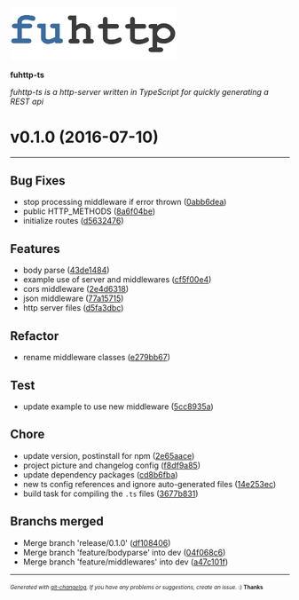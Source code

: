 <img width="300px" src="./media/fuhttp.png" />

__fuhttp-ts__

_fuhttp-ts is a http-server written in TypeScript for quickly generating a REST api_

# v0.1.0 (2016-07-10)



---

## Bug Fixes

- stop processing middleware if error thrown
  ([0abb6dea](git@github.com:fosenutvikling/fuHTTP-ts.git/commit/0abb6dea85b13a5a53f70b3a71bb8ad2ed164569))
- public HTTP_METHODS
  ([8a6f04be](git@github.com:fosenutvikling/fuHTTP-ts.git/commit/8a6f04beb658839ce0ad5bc96f660a4ea0e6984d))
- initialize routes
  ([d5632476](git@github.com:fosenutvikling/fuHTTP-ts.git/commit/d563247640bbe308367869049ecf2d7452055be5))


## Features

- body parse
  ([43de1484](git@github.com:fosenutvikling/fuHTTP-ts.git/commit/43de1484cb0aa4f50060dc2505b114844796ae7f))
- example use of server and middlewares
  ([cf5f00e4](git@github.com:fosenutvikling/fuHTTP-ts.git/commit/cf5f00e4f817be7edfe6fe92f5402f52a03715e0))
- cors middleware
  ([2e4d6318](git@github.com:fosenutvikling/fuHTTP-ts.git/commit/2e4d6318dd44f63211ea1fce01844e2d04468fa1))
- json middleware
  ([77a15715](git@github.com:fosenutvikling/fuHTTP-ts.git/commit/77a15715cd1d9ca8893669cfecc39cc10aaf8fcc))
- http server files
  ([d5fa3dbc](git@github.com:fosenutvikling/fuHTTP-ts.git/commit/d5fa3dbcd992778d8b43993ca657c8c77744df7c))


## Refactor

- rename middleware classes
  ([e279bb67](git@github.com:fosenutvikling/fuHTTP-ts.git/commit/e279bb676e9a949a967ab96146e61a7c5fc295ff))


## Test

- update example to use new middleware
  ([5cc8935a](git@github.com:fosenutvikling/fuHTTP-ts.git/commit/5cc8935a22a0fe46b8fc2b295618ab96736da7a3))


## Chore

- update version, postinstall for npm
  ([2e65aace](git@github.com:fosenutvikling/fuHTTP-ts.git/commit/2e65aace0b3cdda79e626d263dddf11bc11cac91))
- project picture and changelog config
  ([f8df9a85](git@github.com:fosenutvikling/fuHTTP-ts.git/commit/f8df9a85e403dbf453965944bbbd077f2eac01db))
- update dependency packages
  ([cd8b6fba](git@github.com:fosenutvikling/fuHTTP-ts.git/commit/cd8b6fba7295c7fd9ff3bc8dcf9e7b54a3b099fa))
- new ts config references and ignore auto-generated files
  ([14e253ec](git@github.com:fosenutvikling/fuHTTP-ts.git/commit/14e253ec71ecd24a64cdb3931ac7b68b06cdcf07))
- build task for compiling the `.ts` files
  ([3677b831](git@github.com:fosenutvikling/fuHTTP-ts.git/commit/3677b8313e95f31bba52fe93949da1da7ee6425d))


## Branchs merged

- Merge branch 'release/0.1.0'
  ([df108406](git@github.com:fosenutvikling/fuHTTP-ts.git/commit/df1084060243e3711639ac5a1b797273823ca013))
- Merge branch 'feature/bodyparse' into dev
  ([04f068c6](git@github.com:fosenutvikling/fuHTTP-ts.git/commit/04f068c6fc40160dc291f14e9a0bcbfc751d2f8d))
- Merge branch 'feature/middlewares' into dev
  ([a47c101f](git@github.com:fosenutvikling/fuHTTP-ts.git/commit/a47c101f0bdb3005bf17ff568865075c7a107eab))



---
<sub><sup>*Generated with [git-changelog](https://github.com/rafinskipg/git-changelog). If you have any problems or suggestions, create an issue.* :) **Thanks** </sub></sup>